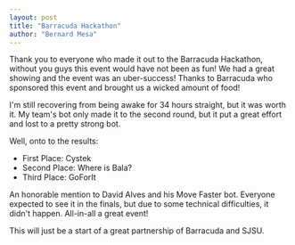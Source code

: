 ```yaml
---
layout: post
title: "Barracuda Hackathon"
author: "Bernard Mesa"
---
```

Thank you to everyone who made it out to the Barracuda Hackathon, without you guys this event would have not been as fun! We had a great showing and the event was an uber-success! Thanks to Barracuda who sponsored this event and brought us a wicked amount of food!

I'm still recovering from being awake for 34 hours straight, but it was worth it. My team's bot only made it to the second round, but it put a great effort and lost to a pretty strong bot.

Well, onto to the results:

* First Place: Cystek
* Second Place: Where is Bala?
* Third Place: GoForIt

An honorable mention to David Alves and his Move Faster bot. Everyone expected to see it in the finals, but due to some technical difficulties, it didn't happen. All-in-all a great event!

This will just be a start of a great partnership of Barracuda and SJSU.
